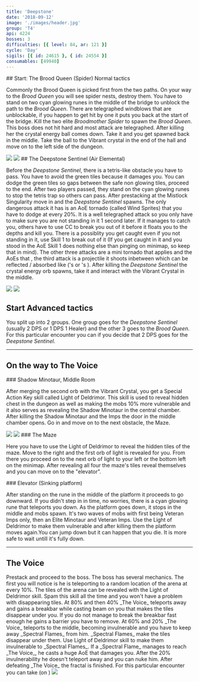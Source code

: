 ```yaml
---
title: 'Deepstone'
date: '2018-09-12'
image: './images/header.jpg'
group: 'T4'
api: 4224
bosses: 3
difficulties: [{ level: 84, ar: 121 }]
cycle: 'Day'
sigils: [{ id: 24615 }, { id: 24554 }]
consumables: [49940]
---
```




<Grid>
<GridItem sm="12"> 
## Start: The Brood Queen (Spider) <Label>Normal tactics</Label>

Commonly the Brood Queen is picked first from the two paths. On your way to the _Brood Queen_ you will see spider nests, destroy them. You have to stand on two cyan glowing runes in the middle of the bridge to unblock the path to the _Brood Queen_. There are telegraphed windblows that are unblockable, if you happen to get hit by one it puts you back at the start of the bridge. Kill the two elite _Broodmother Spider_ to spawn the _Brood Queen_. This boss does not hit hard and most attack are telegraphed. After killing her the crystal energy ball comes down. Take it and you get spawned back in the middle. Take the ball to the Vibrant crystal in the end of the hall and move on to the left side of the dungeon.
</GridItem>

<GridItem sm="6">
<Image src="./images/windy_bridge.jpg" caption="The Bridge"/>
</GridItem> 
<GridItem sm="6">  
<Image src="./images/the_brood_queen.jpg" caption="The Brood Queen"/>
</GridItem>

<GridItem sm="12"> 
## The Deepstone Sentinel (Air Elemental)

Before the _Deepstone Sentinel_, there is a tetris-like obstacle you have to pass. You have to avoid the green tiles because it damages you. You can dodge the green tiles so gaps between the safe non glowing tiles, proceed to the end. After two players passed, they stand on the cyan glowing runes to stop the tetris trap so others can pass. After prestacking <Boon name="might"/> at the Mistlock Singularity move in and the _Deepstone Sentinel_ spawns. The only dangerous attack it has is an AoE tornado (called Wind Sprites) that you have to dodge at every 20%. It is a well telegraphed attack so you only have to make sure you are not standing in it 1 second later. If it manages to catch you, others have to use CC to break you out of it before it floats you to the depths and kill you. There is a possiblity you get caught even if you not standing in it, use Skill 1 to break out of it (If you get caught in it and you stood in the AoE Skill 1 does nothing else than pinging on minimap, so keep that in mind). The other three attacks are a mini tornado that applies <Condition name="chilled"/> and the AoEs that <Control name="daze"/>, the third attack is a projectile it shoots inbetween which can be reflected / absorbed like (<Specialization name="Mesmer"/>'s <Skill name="Feedback" profession="Mesmer"/> or <Specialization name="Druid"/>'s <Skill name="Sublime Conversion" profession="Ranger"/>). After killing the _Deepstone Sentinel_ the crystal energy orb spawns, take it and interact with the Vibrant Crystal in the middle.
</GridItem>

<GridItem sm="6">
<Image src="./images/maze.jpg" caption="The Tetris / Green Tiles"/>
</GridItem> 
<GridItem sm="6">   
<Image src="./images/deepstone_sentinel.jpg" caption="The Deepstone Sentinel"/>
</GridItem>

</Grid>

<Grid>
<GridItem sm="8">
  
## Start <Label>Advanced tactics</Label>

You split up into 2 groups. One group goes for the _Deepstone Sentinel_ (usually 2 DPS or 1 DPS 1 Healer) and the other 3 goes to the _Brood Queen_.
</GridItem>
<GridItem sm="4">
<Tabs>
<Tab specialization="tempest">
For this particular encounter you can <Specialization name="Tempest"/> if you decide that 2 DPS goes for the _Deepstone Sentinel_.
</Tab>
</Tabs>
</GridItem>  
</Grid>

---

## On the way to The Voice

<Grid>
<GridItem sm="6">
### Shadow Minotaur, Middle Room
    
After merging the second orb with the Vibrant Crystal, you get a Special Action Key skill called Light of Deldrimor. This skill is used to reveal hidden chest in the dungeon as well as making the mobs 10% more vulnerable and it also serves as revealing the Shadow Minotaur in the central chamber. After killing the Shadow Minotaur and the Imps the door in the middle chamber opens. Go in and move on to the next obstacle, the Maze.
</GridItem>

<GridItem sm="6">
<Image src="./images/deepstone_middle_room.jpg" caption="The Middle Room"/>
</GridItem>

<GridItem sm="6">
<Image src="./images/disappearing_tiles.jpg" caption="The Maze"/>
</GridItem>

<GridItem sm="6">  
### The Maze
  
Here you have to use the Light of Deldrimor to reveal the hidden tiles of the maze. Move to the right and the first orb of light is revealed for you. From there you proceed on to the next orb of light to your left or the bottom left on the minimap. After revealing all four the maze's tiles reveal themselves and you can move on to the "elevator".
</GridItem>
  
<GridItem sm="12"> 
### Elevator (Sinking platform)

After standing on the rune in the middle of the platform it proceeds to go downward. If you didn't step in in time, no worries, there is a cyan glowing rune that teleports you down. As the platform goes down, it stops in the middle and mobs spawn. It's two waves of mobs with first being Veteran Imps only, then an Elite Minotaur and Veteran Imps. Use the Light of Deldrimor to make them vulnerable and after killing them the platform moves again.You can jump down but it can happen that you die. It is more safe to wait untill it's fully down.
</GridItem>  
</Grid>

---

## The Voice

<Grid>
<GridItem sm="12">
Prestack <Boon name="might"/> and proceed to the boss. The boss has several mechanics. The first you will notice is he is teleporting to a random location of the arena at every 10%. The tiles of the arena can be revealed with the Light of Deldrimor skill. Spam this skill all the time and you won't have a problem with disappearing tiles. At 80% and then 40% _The Voice_ teleports away and gains a breakbar while casting beam on you that makes the tiles disappear under you. If you do not manage to break the breakbar fast enough he gains a barrier you have to remove. At 60% and 20% _The Voice_ teleports to the middle, becoming invulnerable and you have to keep away _Spectral Flames_ from him. _Spectral Flames_ make the tiles disappear under them. Use Light of Deldrimor skill to make them invulnerable to _Spectral Flames_. If a _Spectral Flame_ manages to reach _The Voice_, he casts a huge AoE that damages you. After the 20% invulnerability he doesn't teleport away and you can nuke him. After defeating _The Voice_ the fractal is finished.
</GridItem>

<GridItem sm="5">
<Tabs>
<Tab specialization="weaver">
For this particular encounter you can take <Skill name="Glyph of Elementals" profession="Elementalist"/> (on <Skill name="Fire Attunement" profession="Elementalist"  disableText/>)
</Tab>
</Tabs>
</GridItem>
<GridItem sm="7">
<Image src="./images/the_voice.jpg" caption="The Voice"/>
</GridItem>
</Grid>



